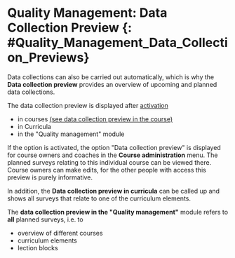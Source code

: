 # Quality Management: Data Collection Preview {: #Quality_Management_Data_Collection_Previews}


Data collections can also be carried out automatically, which is why the **Data collection preview** provides an overview of upcoming and planned data collections.

The data collection preview is displayed after [activation](../../manual_admin/administration/Modules_Quality_Management.md)

* in courses [(see data collection preview in the course)](../learningresources/Data_Collection_Previews.md)
* in Curricula
* in the "Quality management" module


If the option is activated, the option "Data collection preview" is displayed for course owners and coaches in the **Course administration** menu. The planned surveys relating to this individual course can be viewed there. Course owners can make edits, for the other people with access this preview is purely informative.

In addition, the **Data collection preview in curricula** can be called up and shows all surveys that relate to one of the curriculum elements.

The **data collection preview in the "Quality management"** module refers to **all** planned surveys, i.e. to

* overview of different courses
* curriculum elements
* lection blocks

